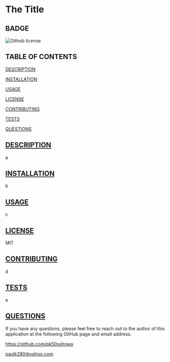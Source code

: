 # The Title

## BADGE
 ![Github license](https://img.shields.io/badge/license-MIT-blue.svg)

## TABLE OF CONTENTS

[DESCRIPTION](#description)

[INSTALLATION](#installation)

[USAGE](#usage)

[LICENSE](#license)

[CONTRIBUTING](#contributing)

[TESTS](#tests)

[QUESTIONS](#questions)

## [DESCRIPTION](#description)
a

## [INSTALLATION](#installation)
b

## [USAGE](#usage)
c

## [LICENSE](#license)
MIT

## [CONTRIBUTING](#contributing)
d

## [TESTS](#tests)
e

## [QUESTIONS](#questions)
If you have any questions, please feel free to reach out to the author of this application at the following GitHub page and email address.

https://github.com/pk50sshowa

[paulk280@yahoo.com](paulk280@yahoo.com)
